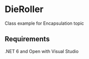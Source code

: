 # DieRoller
Class example for Encapsulation topic

## Requirements
.NET 6 and Open with Visual Studio
